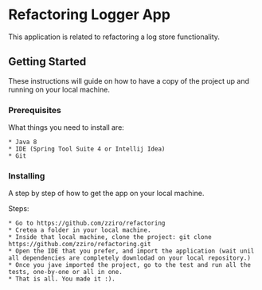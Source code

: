 # Refactoring Logger App

This application is related to refactoring a log store functionality.

## Getting Started

These instructions will guide on how to have a copy of the project up and running on your local  machine.

### Prerequisites

What things you need to install are:

```
* Java 8
* IDE (Spring Tool Suite 4 or Intellij Idea)
* Git
```

### Installing

A step by step of how to get the app on your local machine.

Steps:

```
* Go to https://github.com/zziro/refactoring
* Cretea a folder in your local machine.
* Inside that local machine, clone the project: git clone https://github.com/zziro/refactoring.git
* Open the IDE that you prefer, and import the application (wait unil all dependencies are completely downlodad on your local repository.)
* Once you jave imported the project, go to the test and run all the tests, one-by-one or all in one.
* That is all. You made it :).
```
